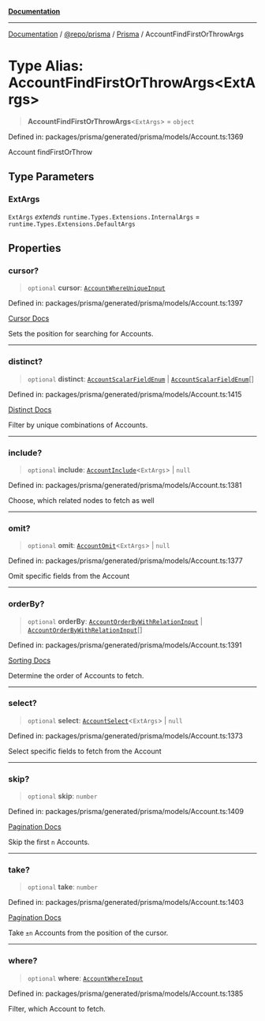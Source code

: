 [**Documentation**](../../../../../README.md)

***

[Documentation](../../../../../README.md) / [@repo/prisma](../../../README.md) / [Prisma](../README.md) / AccountFindFirstOrThrowArgs

# Type Alias: AccountFindFirstOrThrowArgs\<ExtArgs\>

> **AccountFindFirstOrThrowArgs**\<`ExtArgs`\> = `object`

Defined in: packages/prisma/generated/prisma/models/Account.ts:1369

Account findFirstOrThrow

## Type Parameters

### ExtArgs

`ExtArgs` *extends* `runtime.Types.Extensions.InternalArgs` = `runtime.Types.Extensions.DefaultArgs`

## Properties

### cursor?

> `optional` **cursor**: [`AccountWhereUniqueInput`](AccountWhereUniqueInput.md)

Defined in: packages/prisma/generated/prisma/models/Account.ts:1397

[Cursor Docs](https://www.prisma.io/docs/concepts/components/prisma-client/pagination#cursor-based-pagination)

Sets the position for searching for Accounts.

***

### distinct?

> `optional` **distinct**: [`AccountScalarFieldEnum`](AccountScalarFieldEnum.md) \| [`AccountScalarFieldEnum`](AccountScalarFieldEnum.md)[]

Defined in: packages/prisma/generated/prisma/models/Account.ts:1415

[Distinct Docs](https://www.prisma.io/docs/concepts/components/prisma-client/distinct)

Filter by unique combinations of Accounts.

***

### include?

> `optional` **include**: [`AccountInclude`](AccountInclude.md)\<`ExtArgs`\> \| `null`

Defined in: packages/prisma/generated/prisma/models/Account.ts:1381

Choose, which related nodes to fetch as well

***

### omit?

> `optional` **omit**: [`AccountOmit`](AccountOmit.md)\<`ExtArgs`\> \| `null`

Defined in: packages/prisma/generated/prisma/models/Account.ts:1377

Omit specific fields from the Account

***

### orderBy?

> `optional` **orderBy**: [`AccountOrderByWithRelationInput`](AccountOrderByWithRelationInput.md) \| [`AccountOrderByWithRelationInput`](AccountOrderByWithRelationInput.md)[]

Defined in: packages/prisma/generated/prisma/models/Account.ts:1391

[Sorting Docs](https://www.prisma.io/docs/concepts/components/prisma-client/sorting)

Determine the order of Accounts to fetch.

***

### select?

> `optional` **select**: [`AccountSelect`](AccountSelect.md)\<`ExtArgs`\> \| `null`

Defined in: packages/prisma/generated/prisma/models/Account.ts:1373

Select specific fields to fetch from the Account

***

### skip?

> `optional` **skip**: `number`

Defined in: packages/prisma/generated/prisma/models/Account.ts:1409

[Pagination Docs](https://www.prisma.io/docs/concepts/components/prisma-client/pagination)

Skip the first `n` Accounts.

***

### take?

> `optional` **take**: `number`

Defined in: packages/prisma/generated/prisma/models/Account.ts:1403

[Pagination Docs](https://www.prisma.io/docs/concepts/components/prisma-client/pagination)

Take `±n` Accounts from the position of the cursor.

***

### where?

> `optional` **where**: [`AccountWhereInput`](AccountWhereInput.md)

Defined in: packages/prisma/generated/prisma/models/Account.ts:1385

Filter, which Account to fetch.
